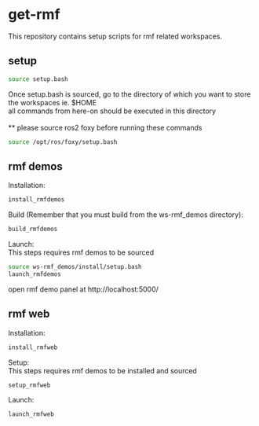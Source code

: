 # get-rmf
This repository contains setup scripts for rmf related workspaces.

## setup
``` bash
source setup.bash
```
Once setup.bash is sourced, go to the directory of which you want to store the workspaces ie. $HOME <br>
all commands from here-on should be executed in this directory
<br><br>
** please source ros2 foxy before running these commands
``` bash
source /opt/ros/foxy/setup.bash
```

## rmf demos
Installation:
``` bash
install_rmfdemos
```

Build (Remember that you must build from the ws-rmf_demos directory):
``` bash
build_rmfdemos
```

Launch: <br>
This steps requires rmf demos to be sourced
``` bash
source ws-rmf_demos/install/setup.bash
launch_rmfdemos
```
open rmf demo panel at http://localhost:5000/


## rmf web
Installation:
``` bash
install_rmfweb
```

Setup: <br>
This steps requires rmf demos to be installed and sourced
``` bash
setup_rmfweb
```
Launch: <br>
``` bash
launch_rmfweb
```

